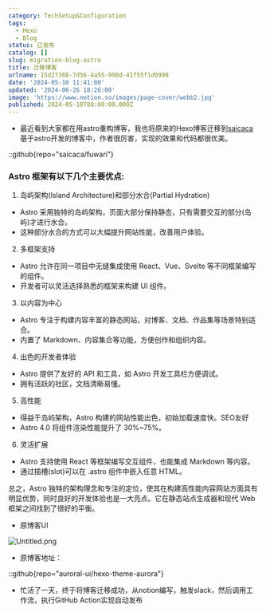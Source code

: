```yaml
---
category: TechSetup&Configuration
tags:
  - Hexo
  - Blog
status: 已发布
catalog: []
slug: migration-blog-astro
title: 迁移博客
urlname: 15d27368-7d56-4a55-998d-41f55f1d0998
date: '2024-05-10 11:41:00'
updated: '2024-06-26 18:26:00'
image: 'https://www.notion.so/images/page-cover/webb2.jpg'
published: 2024-05-10T08:00:00.000Z
---
```

- 最近看到大家都在用astro重构博客，我也将原来的Hexo博客迁移到[saicaca](https://github.com/saicaca/fuwari)基于astro开发的博客中，作者很厉害，实现的效果和代码都很优美。

::github{repo="saicaca/fuwari"}


### Astro 框架有以下几个主要优点:



1. 岛屿架构(Island Architecture)和部分水合(Partial Hydration)
- Astro 采用独特的岛屿架构，页面大部分保持静态，只有需要交互的部分(岛屿)才进行水合。
- 这种部分水合的方式可以大幅提升网站性能，改善用户体验。

2. 多框架支持
- Astro 允许在同一项目中无缝集成使用 React、Vue、Svelte 等不同框架编写的组件。
- 开发者可以灵活选择熟悉的框架来构建 UI 组件。

3. 以内容为中心
- Astro 专注于构建内容丰富的静态网站，对博客、文档、作品集等场景特别适合。
- 内置了 Markdown、内容集合等功能，方便创作和组织内容。

4. 出色的开发者体验
- Astro 提供了友好的 API 和工具，如 Astro 开发工具栏方便调试。
- 拥有活跃的社区，文档清晰易懂。

5. 高性能
- 得益于岛屿架构，Astro 构建的网站性能出色，初始加载速度快。SEO友好
- Astro 4.0 将组件渲染性能提升了 30%~75%。

6. 灵活扩展
- Astro 支持使用 React 等框架编写交互组件，也能集成 Markdown 等内容。
- 通过插槽(slot)可以在 .astro 组件中嵌入任意 HTML。

总之，Astro 独特的架构理念和专注的定位，使其在构建高性能内容网站方面具有明显优势，同时良好的开发体验也是一大亮点。它在静态站点生成器和现代 Web 框架之间找到了很好的平衡。

- 原博客UI

![Untitled.png](https://prod-files-secure.s3.us-west-2.amazonaws.com/5d24fe63-e567-4804-86f9-9fdc62e13082/3d59c350-432a-4fb6-a08f-0638fef2026e/Untitled.png?X-Amz-Algorithm=AWS4-HMAC-SHA256&X-Amz-Content-Sha256=UNSIGNED-PAYLOAD&X-Amz-Credential=ASIAZI2LB4666HA24RIR%2F20250313%2Fus-west-2%2Fs3%2Faws4_request&X-Amz-Date=20250313T053815Z&X-Amz-Expires=3600&X-Amz-Security-Token=IQoJb3JpZ2luX2VjEIX%2F%2F%2F%2F%2F%2F%2F%2F%2F%2FwEaCXVzLXdlc3QtMiJIMEYCIQCf4xkd6GvaUYwIGY7JAi%2Fu6OCLsWFRSVnMr3BQDknUOAIhANIYB7MXYLRzdfD0j6XvdNVKslVGv3jQdurYmuiN8qikKogECM3%2F%2F%2F%2F%2F%2F%2F%2F%2F%2FwEQABoMNjM3NDIzMTgzODA1IgyeOZ5V4KFqI7qRP8Aq3ANnMbpGJ3UnRnB5w0q6GDF95zoKNRzaYH9xzEltBR4rKaeAzr4HDIKetps1NZb6%2BgKIakhqoLlCys1rsJ3W1R0cWtqVHyifbTNhWTWFjIfYm19tyKBGZq5nw8xd%2BLj03YQC1do9SFwU1lgd5ThDefG5GgZK9vkE6IbqQfhmnSVSW45QqKKSGM5f24FYFH3IYZKzpvMFItBwIzZmkzQxokgEln66bNOs3MRh0maCBiErN14G8OwFl5HcVI4eLfJQOgGxeKgJDwa3pzuQH3L00ytj3Kfksq2gkvh7M5mREAc5641X4fha0fG6aUOQlEGj%2BQTaRSdFd841%2FXDJcLg2PB%2BRceYLsmBdCwy7zoXjl1w77ij5aVQS6yrurTYYEXZpXAQBQ2EDf8q0vtOxngYZWAsHUPIKr9QcAL3bq%2B0A%2FltfklfkPjI5P22BMhiWAxHPU02pke%2FZaXXYY5qPiXBWWhGQgb4bt0%2FGD8ZU72ICHtbVHIourjFrAfdv6ZgvkQNf%2FBRioG4e32E6lT0ob0UwWBNdSHUo4yh1e1%2F7f8r%2FAhfuxqxJNUhTLMZNtw%2FRgvCadApBzEFc9zWgrtsiYpqNi0djch0WrgZApU%2F7m7QozMGts9ixdVzY1QVrPZoXMDCYusm%2BBjqkAe77Is9RqsAScJ5CcFo3tJTJb4E2J%2FlJHpLr0sf%2BxJtr59j9EIEn38ue5H6Y9hucWHEzR40e29TLtsaaq8%2Bb5Rc7OWOlmnIH%2BxIJMZcOvc1qUj5lG4pU%2BRTWopSJhq%2BOE%2FAtBt74oc5qgWp4fcWu3Qb7%2FJE73OZF8rb%2FCJFw3kBhNkQd%2FF8X1JLjjg9crNmdD1oVVJX92eA4Poab7jDudtKBNBpK&X-Amz-Signature=eea14beecf5e6db5016b2667afda9aa3b4ab01e75c83fad1edbc80a15a4cf191&X-Amz-SignedHeaders=host&x-id=GetObject)

- 原博客地址：

::github{repo="auroral-ui/hexo-theme-aurora"}

- 忙活了一天，终于将博客迁移成功，从notion编写，触发slack，然后调用工作流，执行GitHub Action实现自动发布
